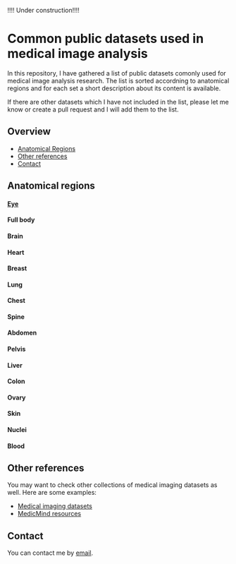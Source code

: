 !!!! Under construction!!!!
# Common public datasets used in medical image analysis
In this repository, I have gathered a list of public datasets comonly used for medical image analysis research. The list is sorted accordning to anatomical regions and for each set a short description about its content is available.  

If there are other datasets which I have not included in the list, please let me know or create a pull request and I will add them to the list. 

## Overview
- [Anatomical Regions](#anatomical-regions)
- [Other references](#other-references)
- [Contact](#contact)

## Anatomical regions
#### [Eye](eye.md)
#### Full body
#### Brain
#### Heart
#### Breast
#### Lung
#### Chest
#### Spine
#### Abdomen
#### Pelvis
#### Liver
#### Colon
#### Ovary
#### Skin
#### Nuclei
#### Blood

## Other references
You may want to check other collections of medical imaging datasets as well. Here are some examples:
- [Medical imaging datasets](https://github.com/sfikas/medical-imaging-datasets)
- [MedicMind resources](https://www.medicmind.tech/resources-2/)
## Contact
You can contact me by [email](samaneh.abbasis@gmail.com).




